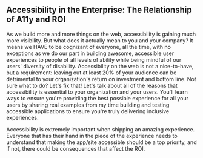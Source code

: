 ## Accessibility in the Enterprise: The Relationship of A11y and ROI

As we build more and more things on the web, accessibility is gaining much more visibility. But what does it actually mean to you and your company? It means we HAVE to be cognizant of everyone, all the time, with no exceptions as we do our part in building awesome, accessible user experiences to people of all levels of ability while being mindful of our users' diversity of disability. Accessibility on the web is not a nice-to-have, but a requirement: leaving out at least 20% of your audience can be detrimental to your organization's return on investment and bottom line. Not sure what to do? Let's fix that! Let's talk about all of the reasons that accessibility is essential to your organization and your users. You'll learn ways to ensure you're providing the best possible experience for all your users by sharing real examples from my time building and testing accessible applications to ensure you're truly delivering inclusive experiences.

Accessibility is extremely important when shipping an amazing experience. Everyone that has their hand in the piece of the experience needs to understand that making the app/site accessible should be a top priority, and if not, there could be consequences that affect the ROI.
